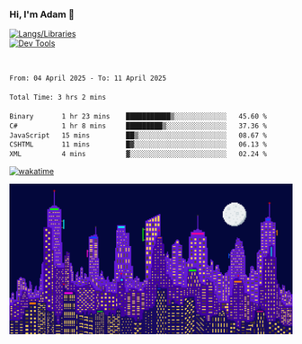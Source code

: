 ### Hi, I'm Adam 👋

[![Langs/Libraries](https://skillicons.dev/icons?i=cs,dotnet,js,css,html,sass,ts,jquery,bootstrap)](https://skillicons.dev)
<br/>
[![Dev Tools](https://skillicons.dev/icons?i=git,github,githubactions,visualstudio)](https://skillicons.dev)

<br/>

<!--START_SECTION:waka-->

```txt
From: 04 April 2025 - To: 11 April 2025

Total Time: 3 hrs 2 mins

Binary       1 hr 23 mins    ███████████▒░░░░░░░░░░░░░   45.60 %
C#           1 hr 8 mins     █████████▒░░░░░░░░░░░░░░░   37.36 %
JavaScript   15 mins         ██▒░░░░░░░░░░░░░░░░░░░░░░   08.67 %
CSHTML       11 mins         █▓░░░░░░░░░░░░░░░░░░░░░░░   06.13 %
XML          4 mins          ▓░░░░░░░░░░░░░░░░░░░░░░░░   02.24 %
```

<!--END_SECTION:waka-->

[![wakatime](https://wakatime.com/badge/user/2234bda2-efd3-47c5-8724-79108edfe9aa.svg)](https://wakatime.com/@2234bda2-efd3-47c5-8724-79108edfe9aa)

![Pixelated city at night](./media/city.gif)
